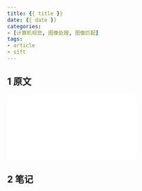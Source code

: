 ```yaml
---
title: {{ title }}
date: {{ date }}
categories:
- [计算机视觉, 图像处理, 图像匹配]
tags:
- article
- sift
---
```

<!-- more -->
## 1 原文
<embed src="1.pdf">

## 2 笔记

